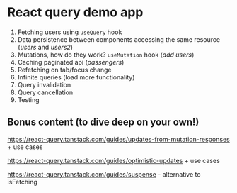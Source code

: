 # React query demo app

1. Fetching users using `useQuery` hook
2. Data persistence between components accessing the same resource (_users_ and _users2_)
3. Mutations, how do they work? `useMutation` hook (_add users_)
4. Caching paginated api (_passengers_)
5. Refetching on tab/focus change
6. Infinite queries (load more functionality)
7. Query invalidation
8. Query cancellation
9. Testing

## Bonus content (to dive deep on your own!)

https://react-query.tanstack.com/guides/updates-from-mutation-responses + use cases

https://react-query.tanstack.com/guides/optimistic-updates + use cases

https://react-query.tanstack.com/guides/suspense - alternative to isFetching
